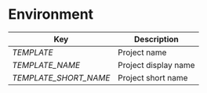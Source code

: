 # Environment
| Key                   | Description          |
|-----------------------|----------------------|
| _TEMPLATE_            | Project name         |
| _TEMPLATE_NAME_       | Project display name |
| _TEMPLATE_SHORT_NAME_ | Project short name   |
